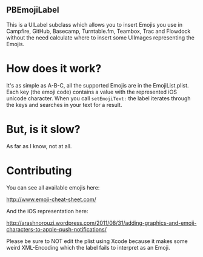 ## PBEmojiLabel

This is a UILabel subclass which allows you to insert Emojis you use in Campfire, GitHub, Basecamp, Turntable.fm, Teambox, Trac and Flowdock without the need calculate where to insert some UIImages representing the Emojis.

# How does it work?

It's as simple as A-B-C, all the supported Emojis are in the EmojiList.plist.
Each key (the emoji code) contains a value with the represented iOS unicode character.
When you call `setEmojiText:` the label iterates through the keys and searches in your text for a result.

# But, is it slow?

As far as I know, not at all.

# Contributing

You can see all available emojis here:

http://www.emoji-cheat-sheet.com/

And the iOS representation here:

http://arashnorouzi.wordpress.com/2011/08/31/adding-graphics-and-emoji-characters-to-apple-push-notifications/

Please be sure to NOT edit the plist using Xcode because it makes some weird XML-Encoding which the label fails to interpret as an Emoji.